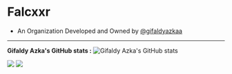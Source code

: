 # Falcxxr
* An Organization Developed and Owned by <a href="https://github.com/gifaldyazkaa">@gifaldyazkaa</a>

<hr>

**Gifaldy Azka's GitHub stats :**
![Gifaldy Azka's GitHub stats](https://github-readme-stats.vercel.app/api?username=gifaldyazkaa&show_icons=true&theme=radical)

<p>
<a href="https://github.com/orgs/Falcxxr/people"><img src="https://img.shields.io/badge/People%20Participating-1-blue?style=for-the-badge&logo=GitHub" /></a>
<a href="http://falcxx.rf.gd"><img src="https://img.shields.io/badge/Website-Falcxx.rf.gd-red?style=for-the-badge&logo=website" /></a>
</p>
